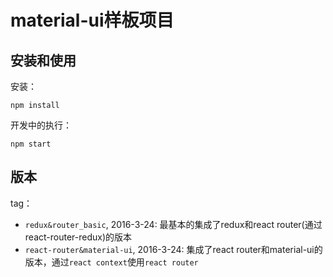 # material-ui样板项目

## 安装和使用

安装：

```
npm install
```

开发中的执行：

```
npm start
```

## 版本

tag：

 * `redux&router_basic`, 2016-3-24: 最基本的集成了redux和react router(通过react-router-redux)的版本
 * `react-router&material-ui`, 2016-3-24: 集成了react router和material-ui的版本，通过`react context`使用`react router`